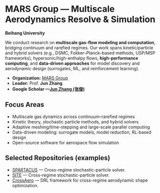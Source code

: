 # MARS Group — Multiscale Aerodynamics Resolve & Simulation

**Beihang University**

We conduct research on **multiscale gas-flow modeling and computation**, bridging continuum and rarefied regimes. Our work spans kinetic/particle and hybrid solvers (e.g., DSMC, Fokker–Planck–based methods, USP/MSP frameworks), hypersonic/high-enthalpy flows, **high-performance computing**, and **data-driven approaches** for model discovery and aerodynamic design (surrogates, ML, and reinforcement learning).

- **Organization:** [MARS Group](https://github.com/BUAA-MARS-group)
- **Leader:** Prof. **Jun Zhang**
- **Google Scholar —[Jun Zhang (张俊)](https://scholar.google.com/citations?user=6vjJtPsAAAAJ&hl=en&oi=ao)** 

## Focus Areas
- Multiscale gas dynamics across continuum–rarefied regimes  
- Kinetic theory, stochastic particle methods, and hybrid solvers  
- Adaptive meshing/time-stepping and large-scale parallel computing  
- Data-driven modeling: surrogate models, model reduction, RL-based design  
- Open-source software for aerospace flow simulation

## Selected Repositories (examples)
- [SPARTACUS](https://github.com/BUAA-MARS-group/SPARTACUS) — Cross-regime stochastic-particle solver.
- [SITE](https://github.com/BUAA-MARS-group/SITE) — Cross-regime stochastic-particle solver.
- [CrossAero](https://github.com/BUAA-MARS-group/CrossAero-DRL) — DRL framework for cross-regime aerodynamic shape optimization.
